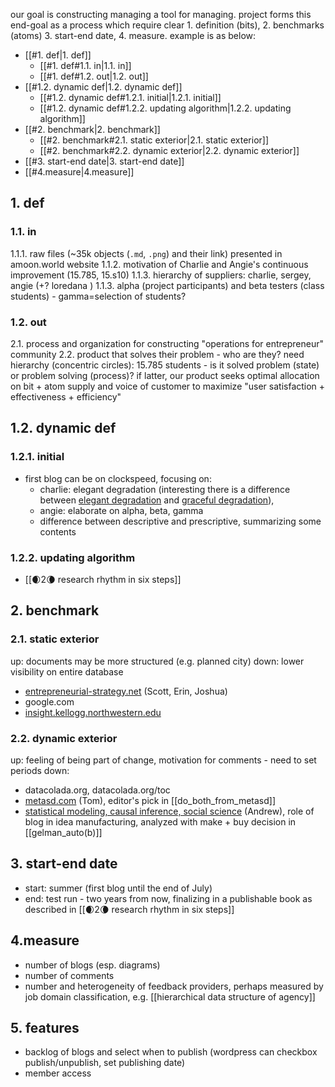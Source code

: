 our goal is constructing managing a tool for managing. project forms this end-goal as a process which require clear 1. definition (bits), 2. benchmarks (atoms) 3. start-end date, 4. measure. example is as below:
- [[#1. def|1. def]]
	- [[#1. def#1.1. in|1.1. in]]
	- [[#1. def#1.2. out|1.2. out]]
- [[#1.2. dynamic def|1.2. dynamic def]]
	- [[#1.2. dynamic def#1.2.1. initial|1.2.1. initial]]
	- [[#1.2. dynamic def#1.2.2. updating algorithm|1.2.2. updating algorithm]]
- [[#2. benchmark|2. benchmark]]
	- [[#2. benchmark#2.1. static exterior|2.1. static exterior]]
	- [[#2. benchmark#2.2. dynamic exterior|2.2. dynamic exterior]]
- [[#3. start-end date|3. start-end date]]
- [[#4.measure|4.measure]]


## 1. def
### 1.1. in 
1.1.1. raw files (~35k objects (`.md`, `.png`) and their link) presented in amoon.world website
1.1.2. motivation of Charlie and Angie's continuous improvement (15.785, 15.s10)
1.1.3. hierarchy of suppliers: charlie, sergey, angie (+? loredana )
1.1.3. alpha (project participants) and beta testers (class students) - gamma=selection of students?

### 1.2. out
2.1. process and organization for constructing "operations for entrepreneur" community
2.2. product that solves their problem 
	- who are they? need hierarchy (concentric circles): 15.785 students
	- is it solved problem (state) or problem solving (process)? if latter, our product seeks optimal allocation on bit + atom supply and voice of customer to maximize "user satisfaction + effectiveness + efficiency"

## 1.2. dynamic def
### 1.2.1. initial
- first blog can be on clockspeed, focusing on: 
	- charlie: elegant degradation (interesting there is a difference between [elegant degradation](https://en.wikipedia.org/wiki/Elegant_degradation) and [graceful degradation](https://en.wikipedia.org/wiki/Fault_tolerance)), 
	- angie: elaborate on alpha, beta, gamma 
	- difference between descriptive and prescriptive, summarizing some contents

### 1.2.2. updating algorithm
-  [[🌒2🌘 research rhythm in six steps]]

## 2. benchmark
### 2.1. static exterior 
up: documents may be more structured (e.g. planned city)
down: lower visibility on entire database
- [entrepreneurial-strategy.net](https://www.entrepreneurial-strategy.net/) (Scott, Erin, Joshua)
- google.com
- [insight.kellogg.northwestern.edu](https://insight.kellogg.northwestern.edu/)

### 2.2. dynamic exterior 
up: feeling of being part of change, motivation for comments - need to set periods
down: 
- datacolada.org, datacolada.org/toc
- [metasd.com](https://metasd.com/) (Tom),  editor's pick in [[do_both_from_metasd]]
- [statistical modeling, causal inference, social science](https://statmodeling.stat.columbia.edu/) (Andrew), role of blog in idea manufacturing, analyzed with make + buy decision in [[gelman_auto(b)]]

## 3. start-end date
- start: summer (first blog until the end of July)
- end: test run - two years from now, finalizing in a publishable book as described in [[🌒2🌘 research rhythm in six steps]]

## 4.measure
- number of blogs (esp. diagrams)
- number of comments
- number and heterogeneity of feedback providers, perhaps measured by job domain classification, e.g. [[hierarchical data structure of agency]]

## 5. features
- backlog of blogs and select when to publish (wordpress can checkbox publish/unpublish, set publishing date)
- member access